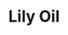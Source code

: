 ---
name: Lily Oil
title: Lily Oil
details:
  - detail:
      key: Usage/Application
      value: Fragrance, Flavour, Pharma
  - detail:
      key: Botanical Name
      value: Lilium Candidum
  - detail:
      key: Brand
      value: Natural Aroma
  - detail:
      key: CAS Number
      value: 84776-67-0
  - detail:
      key: Packaging Size Kg
      value: 5, 25, 200 Kg
  - detail:
      key: Packing Type
      value: Can, Barrel
  - detail:
      key: Form
      value: Liquid
  - detail:
      key: Plant Parts Used
      value: Flowers Petals
  - detail:
      key: Density
      value: 0.94 g/ml
  - detail:
      key: Melting Point
      value: -20 deg C (-4 deg F; 253 K)
  - detail:
      key: Boiling Point
      value: 275 deg C (527 deg F; 548 K)
showOnHome: false
thumbnail: https://5.imimg.com/data5/SELLER/Default/2021/12/XN/XI/JE/3823480/lily-oil-500x500.jpg
productImages:
  - https://ucarecdn.com/8213c725-21d0-4ac0-ad5e-c1975c20032b/
category: natural isolates
---